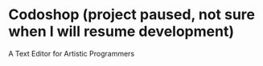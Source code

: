 Codoshop (project paused, not sure when I will resume development)
========

A Text Editor for Artistic Programmers

